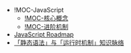 + !MOC-JavaScript
	+ [!MOC-核心概念](00-前端/00-核心/JavaScript/核心概念/!MOC-核心概念.md)
	+ [!MOC-进阶机制](00-前端/00-核心/JavaScript/02-进阶机制/!MOC-进阶机制.md)
+ [JavaScript Roadmap](00-前端/00-核心/JavaScript/JavaScript%20Roadmap.md)
+ [「静态语法」与「运行时机制」知识脉络](00-前端/00-核心/JavaScript/「静态语法」与「运行时机制」知识脉络.md)